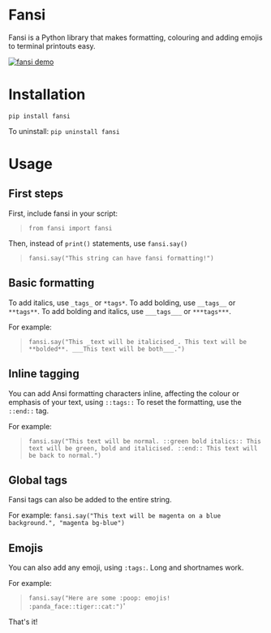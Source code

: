 # Fansi
Fansi is a Python library that makes formatting, colouring and adding emojis to terminal printouts easy.

[![fansi demo](https://i.postimg.cc/zGcL6MhG/Screenshot-2018-10-26-at-13-40-19.png)](https://postimg.cc/mP72FmVv)

# Installation

`pip install fansi`

To uninstall: `pip uninstall fansi`

# Usage
## First steps
First, include fansi in your script: 

> `from fansi import fansi`

Then, instead of `print()` statements, use `fansi.say()`

> `fansi.say("This string can have fansi formatting!")`

## Basic formatting

To add italics, use `_tags_` or `*tags*`. To add bolding, use `__tags__` or `**tags**`. To add bolding and italics, use `___tags___` or `***tags***`.

For example:
> `fansi.say("This _text will be italicised_. This text will be **bolded**. ___This text will be both___.")`

## Inline tagging

You can add Ansi formatting characters inline, affecting the colour or emphasis of your text, using `::tags::` To reset the formatting, use the `::end::` tag.

For example: 
> `fansi.say("This text will be normal. ::green bold italics:: This text will be green, bold and italicised. ::end:: This text will be back to normal.")`

## Global tags

Fansi tags can also be added to the entire string.

For example: `fansi.say("This text will be magenta on a blue background.", "magenta bg-blue")`

## Emojis

You can also add any emoji, using `:tags:`. Long and shortnames work.

For example: 
> `fansi.say("Here are some :poop: emojis! :panda_face::tiger::cat:")`'

That's it!
